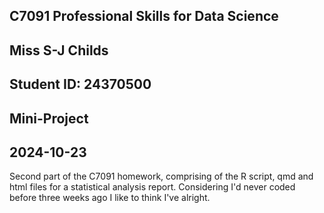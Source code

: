 ## C7091 Professional Skills for Data Science ####
## Miss S-J Childs
## Student ID: 24370500
## Mini-Project
## 2024-10-23

Second part of the C7091 homework, comprising of the R script, qmd and html files for a statistical analysis report. 
Considering I'd never coded before three weeks ago I like to think I've alright.
